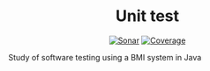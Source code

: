 <h1 align="center">
  Unit test
</h1>

<p align="center">
<a href="https://sonarcloud.io/summary/new_code?id=fsoupimenta_unit-test"><img src="https://sonarcloud.io/api/project_badges/measure?project=fsoupimenta_unit-test&metric=alert_status" alt="Sonar"></a>
<a href="https://sonarcloud.io/summary/new_code?id=fsoupimenta_unit-test"><img src="https://sonarcloud.io/api/project_badges/measure?project=fsoupimenta_unit-test&metric=coverage" alt="Coverage"></a>
</p>

Study of software testing using a BMI system in Java
